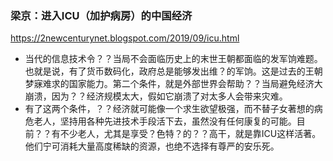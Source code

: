 ### 梁京：进入ICU（加护病房）的中国经济
https://2newcenturynet.blogspot.com/2019/09/icu.html
- 当代的信息技术令？？当局不会面临历史上的末世王朝都面临的发军饷难题。也就是说，有了货币数码化，政府总是能够发出维？的军饷。这是过去的王朝梦寐难求的国家能力。第二个条件，就是外部世界会帮助？？当局避免经济大崩溃，因为？？经济规模太大，假如它崩溃了对太多人会带来灾难。
- 有了这两个条件，？？经济就可能像一个求生欲望极强，而不替子女著想的病危老人，坚持用各种先进技术手段活下去，虽然没有任何康复的可能。目前？？有不少老人，尤其是享受？色特？的？？高干，就是靠ICU这样活著。他们宁可消耗大量高度稀缺的资源，也绝不选择有尊严的安乐死。